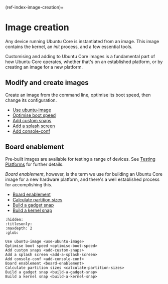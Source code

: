 (ref-index-image-creation)=
# Image creation

Any device running Ubuntu Core is instantiated from an image. This image contains the kernel, an _init_ process, and a few essential tools.

Customising and adding to Ubuntu Core images is a fundamental part of how Ubuntu Core operates, whether that's on an established platform, or by creating an image for a new platform.

## Modify and create images

Create an image from the command line, optimise its boot speed, then change its configuration.

- [Use ubuntu-image](use-ubuntu-image)
- [Optimise boot speed](optimise-boot-speed)
- [Add custom snaps](add-custom-snaps)
- [Add a splash screen](add-a-splash-screen)
- [Add console-conf](add-console-conf)

## Board enablement

Pre-built images are available for testing a range of devices. See [Testing Platforms](/reference/testing-platforms) for further details.

_Board enablement_, however, is the term we use for building an Ubuntu Core image for a new hardware platform, and there's a well established process for accomplishing this.

- [Board enablement](board-enablement)
- [Calculate partition sizes](calculate-partition-sizes)
- [Build a gadget snap](build-a-gadget-snap)
- [Build a kernel snap](build-a-kernel-snap)



```{toctree}
:hidden:
:titlesonly:
:maxdepth: 2
:glob:

Use ubuntu-image <use-ubuntu-image>
Optimise boot speed <optimise-boot-speed>
Add custom snaps <add-custom-snaps>
Add a splash screen <add-a-splash-screen>
Add console-conf <add-console-conf>
Board enablement <board-enablement>
Calculate partition sizes <calculate-partition-sizes>
Build a gadget snap <build-a-gadget-snap>
Build a kernel snap <build-a-kernel-snap>
